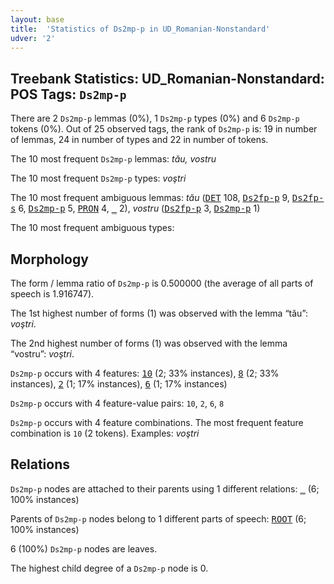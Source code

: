 ```yaml
---
layout: base
title:  'Statistics of Ds2mp-p in UD_Romanian-Nonstandard'
udver: '2'
---
```


## Treebank Statistics: UD_Romanian-Nonstandard: POS Tags: `Ds2mp-p`

There are 2 `Ds2mp-p` lemmas (0%), 1 `Ds2mp-p` types (0%) and 6 `Ds2mp-p` tokens (0%).
Out of 25 observed tags, the rank of `Ds2mp-p` is: 19 in number of lemmas, 24 in number of types and 22 in number of tokens.

The 10 most frequent `Ds2mp-p` lemmas: <em>tău, vostru</em>

The 10 most frequent `Ds2mp-p` types:  <em>voştri</em>

The 10 most frequent ambiguous lemmas: <em>tău</em> (<tt><a href="ro_nonstandard-pos-DET.html">DET</a></tt> 108, <tt><a href="ro_nonstandard-pos-Ds2fp-p.html">Ds2fp-p</a></tt> 9, <tt><a href="ro_nonstandard-pos-Ds2fp-s.html">Ds2fp-s</a></tt> 6, <tt><a href="ro_nonstandard-pos-Ds2mp-p.html">Ds2mp-p</a></tt> 5, <tt><a href="ro_nonstandard-feat-PRON.html">PRON</a></tt> 4, <tt><a href="ro_nonstandard-dep-_.html">_</a></tt> 2), <em>vostru</em> (<tt><a href="ro_nonstandard-pos-Ds2fp-p.html">Ds2fp-p</a></tt> 3, <tt><a href="ro_nonstandard-pos-Ds2mp-p.html">Ds2mp-p</a></tt> 1)

The 10 most frequent ambiguous types:  



## Morphology

The form / lemma ratio of `Ds2mp-p` is 0.500000 (the average of all parts of speech is 1.916747).

The 1st highest number of forms (1) was observed with the lemma “tău”: <em>voştri</em>.

The 2nd highest number of forms (1) was observed with the lemma “vostru”: <em>voştri</em>.

`Ds2mp-p` occurs with 4 features: <tt><a href="ro_nonstandard-dep-10.html">10</a></tt> (2; 33% instances), <tt><a href="ro_nonstandard-dep-8.html">8</a></tt> (2; 33% instances), <tt><a href="ro_nonstandard-dep-2.html">2</a></tt> (1; 17% instances), <tt><a href="ro_nonstandard-dep-6.html">6</a></tt> (1; 17% instances)

`Ds2mp-p` occurs with 4 feature-value pairs: `10`, `2`, `6`, `8`

`Ds2mp-p` occurs with 4 feature combinations.
The most frequent feature combination is `10` (2 tokens).
Examples: <em>voştri</em>


## Relations

`Ds2mp-p` nodes are attached to their parents using 1 different relations: <tt><a href="ro_nonstandard-dep-_.html">_</a></tt> (6; 100% instances)

Parents of `Ds2mp-p` nodes belong to 1 different parts of speech: <tt><a href="ro_nonstandard-dep-ROOT.html">ROOT</a></tt> (6; 100% instances)

6 (100%) `Ds2mp-p` nodes are leaves.

The highest child degree of a `Ds2mp-p` node is 0.

